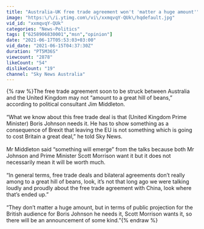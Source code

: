 ```yaml
---
title: "Australia-UK free trade agreement won't 'matter a huge amount'"
image: "https:\/\/i.ytimg.com\/vi\/xxmqvqY-QUk\/hqdefault.jpg"
vid_id: "xxmqvqY-QUk"
categories: "News-Politics"
tags: ["6258906830001","msn","opinion"]
date: "2021-06-17T05:53:03+03:00"
vid_date: "2021-06-15T04:37:30Z"
duration: "PT5M36S"
viewcount: "2878"
likeCount: "54"
dislikeCount: "19"
channel: "Sky News Australia"
---
```

{% raw %}The free trade agreement soon to be struck between Australia and the United Kingdom may not “amount to a great hill of beans,” according to political consultant Jim Middleton.<br /><br />“What we know about this free trade deal is that (United Kingdom Prime Minister) Boris Johnson needs it. He has to show something as a consequence of Brexit that leaving the EU is not something which is going to cost Britain a great deal,” he told Sky News.<br /><br />Mr Middleton said “something will emerge” from the talks because both Mr Johnson and Prime Minister Scott Morrison want it but it does not necessarily mean it will be worth much.<br /><br />“In general terms, free trade deals and bilateral agreements don’t really among to a great hill of beans, look, it’s not that long ago we were talking loudly and proudly about the free trade agreement with China, look where that’s ended up.”<br /><br />“They don’t matter a huge amount, but in terms of public projection for the British audience for Boris Johnson he needs it, Scott Morrison wants it, so there will be an announcement of some kind.”{% endraw %}
